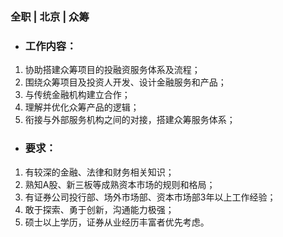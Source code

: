 ### 全职 | 北京 | 众筹

* ### 工作内容：

1. 协助搭建众筹项目的投融资服务体系及流程；
2. 围绕众筹项目及投资人开发、设计金融服务和产品；
3. 与传统金融机构建立合作；
4. 理解并优化众筹产品的逻辑；
5. 衔接与外部服务机构之间的对接，搭建众筹服务体系；

* ### 要求：

1. 有较深的金融、法律和财务相关知识；
2. 熟知A股、新三板等成熟资本市场的规则和格局；
3. 有证券公司投行部、场外市场部、资本市场部3年以上工作经验；
4. 敢于探索、勇于创新，沟通能力极强；
5. 硕士以上学历，证券从业经历丰富者优先考虑。